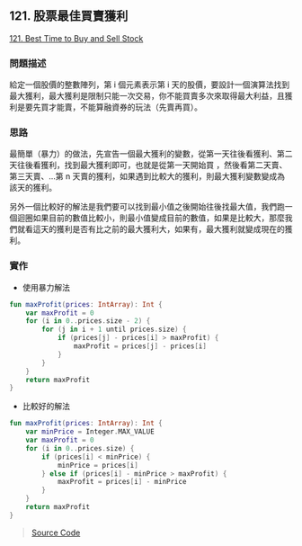 ## 121. 股票最佳買賣獲利
[121. Best Time to Buy and Sell Stock](https://leetcode.com/problems/best-time-to-buy-and-sell-stock/) 

### 問題描述
給定一個股價的整數陣列，第 i 個元素表示第 i 天的股價，要設計一個演算法找到最大獲利，最大獲利是限制只能一次交易，你不能買賣多次來取得最大利益，且獲利是要先買才能賣，不能算融資券的玩法（先賣再買）。

### 思路
最簡單（暴力）的做法，先宣告一個最大獲利的變數，從第一天往後看獲利、第二天往後看獲利，找到最大獲利即可，也就是從第一天開始買
，然後看第二天賣、第三天賣、...第 n 天賣的獲利，如果遇到比較大的獲利，則最大獲利變數變成為該天的獲利。

另外一個比較好的解法是我們要可以找到最小值之後開始往後找最大值，我們跑一個迴圈如果目前的數值比較小，則最小值變成目前的數值，如果是比較大，那麼我們就看這天的獲利是否有比之前的最大獲利大，如果有，最大獲利就變成現在的獲利。


### 實作
* 使用暴力解法

```kotlin
fun maxProfit(prices: IntArray): Int {
    var maxProfit = 0
    for (i in 0..prices.size - 2) {
        for (j in i + 1 until prices.size) {
            if (prices[j] - prices[i] > maxProfit) {
                maxProfit = prices[j] - prices[i]
            }
        }
    }
    return maxProfit
}
```

* 比較好的解法

```kotlin
fun maxProfit(prices: IntArray): Int {
    var minPrice = Integer.MAX_VALUE
    var maxProfit = 0
    for (i in 0..prices.size) {
        if (prices[i] < minPrice) {
            minPrice = prices[i]
        } else if (prices[i] - minPrice > maxProfit) {
            maxProfit = prices[i] - minPrice
        }
    }
    return maxProfit
}
```

> [Source Code](../solutions/src/main/kotlin/com/enginebai/leetcode/easy/Solution121.kt)



